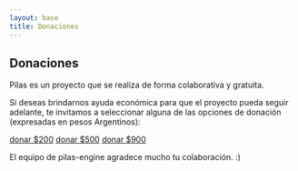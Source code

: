 ```yaml
---
layout: base 
title: Donaciones
---
```


<h2 class="title">Donaciones</h2>
<p>Pilas es un proyecto que se realiza de forma colaborativa y gratuita.</p>
<p>Si deseas brindarnos ayuda económica para que el proyecto pueda seguir adelante, te invitamos a seleccionar alguna de las opciones de donación (expresadas en pesos Argentinos):</p>

<div class="clearfix center margin20">
     <a class="boton boton-donar200" href="#" title=""><span class="hide">donar $200</span></a>
     <a class="boton boton-donar500" href="#" title=""><span class="hide">donar $500</span></a>
     <a class="boton boton-donar900" href="#" title=""><span class="hide">donar $900</span></a>
</div><!-- .margin20 -->

<p class="center">El equipo de pilas-engine agradece mucho tu colaboración. :)</p>
